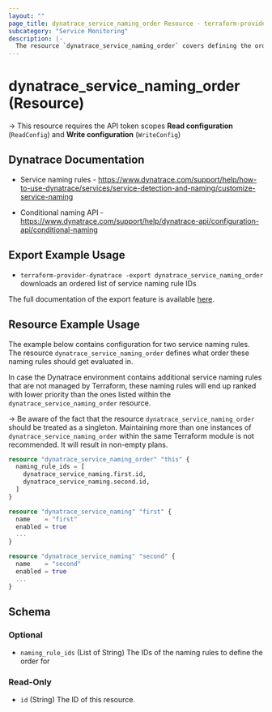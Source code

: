 ```yaml
---
layout: ""
page_title: dynatrace_service_naming_order Resource - terraform-provider-dynatrace"
subcategory: "Service Monitoring"
description: |-
  The resource `dynatrace_service_naming_order` covers defining the order of rules defined for service naming
---
```


# dynatrace_service_naming_order (Resource)

-> This resource requires the API token scopes **Read configuration** (`ReadConfig`) and **Write configuration** (`WriteConfig`)

## Dynatrace Documentation

- Service naming rules - https://www.dynatrace.com/support/help/how-to-use-dynatrace/services/service-detection-and-naming/customize-service-naming

- Conditional naming API - https://www.dynatrace.com/support/help/dynatrace-api/configuration-api/conditional-naming

## Export Example Usage

- `terraform-provider-dynatrace -export dynatrace_service_naming_order` downloads an ordered list of service naming rule IDs

The full documentation of the export feature is available [here](https://dt-url.net/h203qmc).

## Resource Example Usage

The example below contains configuration for two service naming rules.
The resource `dynatrace_service_naming_order` defines what order these naming rules should get evaluated in.

In case the Dynatrace environment contains additional service naming rules that are not managed by Terraform, these
naming rules will end up ranked with lower priority than the ones listed within the `dynatrace_service_naming_order` resource.

-> Be aware of the fact that the resource `dynatrace_service_naming_order` should be treated as a singleton. Maintaining more than one instances of `dynatrace_service_naming_order` within the same Terraform module is not recommended. It will result in non-empty plans.

```terraform
resource "dynatrace_service_naming_order" "this" {
  naming_rule_ids = [
    dynatrace_service_naming.first.id,
    dynatrace_service_naming.second.id,
  ]  
}

resource "dynatrace_service_naming" "first" {
  name    = "first"
  enabled = true
  ...
}

resource "dynatrace_service_naming" "second" {
  name    = "second"
  enabled = true
  ...
}
```

<!-- schema generated by tfplugindocs -->
## Schema

### Optional

- `naming_rule_ids` (List of String) The IDs of the naming rules to define the order for

### Read-Only

- `id` (String) The ID of this resource.
 
